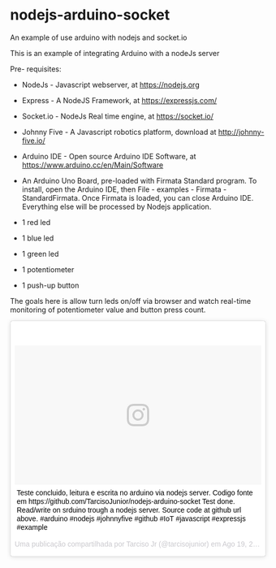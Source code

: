 # nodejs-arduino-socket
An example of use arduino with nodejs and socket.io

This is an example of integrating Arduino with a nodeJs server

Pre- requisites:

* NodeJs - Javascript webserver, at https://nodejs.org

* Express - A NodeJS Framework, at https://expressjs.com/

* Socket.io - NodeJs Real time engine, at https://socket.io/

* Johnny Five - A Javascript robotics platform, download at http://johnny-five.io/

* Arduino IDE - Open source Arduino IDE Software, at https://www.arduino.cc/en/Main/Software

* An Arduino Uno Board, pre-loaded with Firmata Standard program. To install, open the Arduino IDE, then 
File - examples - Firmata - StandardFirmata. Once Firmata is loaded, you can close Arduino IDE. 
Everything else will be processed by Nodejs application.

* 1 red led 
* 1 blue led
* 1 green led
* 1 potentiometer
* 1 push-up button

The goals here is allow turn leds on/off via browser and watch real-time monitoring of potentiometer value and button press count.

<blockquote class="instagram-media" data-instgrm-captioned data-instgrm-version="7" style=" background:#FFF; border:0; border-radius:3px; box-shadow:0 0 1px 0 rgba(0,0,0,0.5),0 1px 10px 0 rgba(0,0,0,0.15); margin: 1px; max-width:658px; padding:0; width:99.375%; width:-webkit-calc(100% - 2px); width:calc(100% - 2px);"><div style="padding:8px;"> <div style=" background:#F8F8F8; line-height:0; margin-top:40px; padding:28.194444444444443% 0; text-align:center; width:100%;"> <div style=" background:url(data:image/png;base64,iVBORw0KGgoAAAANSUhEUgAAACwAAAAsCAMAAAApWqozAAAABGdBTUEAALGPC/xhBQAAAAFzUkdCAK7OHOkAAAAMUExURczMzPf399fX1+bm5mzY9AMAAADiSURBVDjLvZXbEsMgCES5/P8/t9FuRVCRmU73JWlzosgSIIZURCjo/ad+EQJJB4Hv8BFt+IDpQoCx1wjOSBFhh2XssxEIYn3ulI/6MNReE07UIWJEv8UEOWDS88LY97kqyTliJKKtuYBbruAyVh5wOHiXmpi5we58Ek028czwyuQdLKPG1Bkb4NnM+VeAnfHqn1k4+GPT6uGQcvu2h2OVuIf/gWUFyy8OWEpdyZSa3aVCqpVoVvzZZ2VTnn2wU8qzVjDDetO90GSy9mVLqtgYSy231MxrY6I2gGqjrTY0L8fxCxfCBbhWrsYYAAAAAElFTkSuQmCC); display:block; height:44px; margin:0 auto -44px; position:relative; top:-22px; width:44px;"></div></div> <p style=" margin:8px 0 0 0; padding:0 4px;"> <a href="https://www.instagram.com/p/BX-ndxnFjIf/" style=" color:#000; font-family:Arial,sans-serif; font-size:14px; font-style:normal; font-weight:normal; line-height:17px; text-decoration:none; word-wrap:break-word;" target="_blank">Teste concluido, leitura e escrita no arduino via nodejs server. Codigo fonte em https://github.com/TarcisoJunior/nodejs-arduino-socket Test done. Read/write on srduino trough a nodejs server. Source code at github url above. #arduino #nodejs #johnnyfive #github #IoT #javascript #expressjs #example</a></p> <p style=" color:#c9c8cd; font-family:Arial,sans-serif; font-size:14px; line-height:17px; margin-bottom:0; margin-top:8px; overflow:hidden; padding:8px 0 7px; text-align:center; text-overflow:ellipsis; white-space:nowrap;">Uma publicação compartilhada por Tarciso Jr (@tarcisojunior) em <time style=" font-family:Arial,sans-serif; font-size:14px; line-height:17px;" datetime="2017-08-19T14:16:05+00:00">Ago 19, 2017 às 7:16 PDT</time></p></div></blockquote>
<script async defer src="//platform.instagram.com/en_US/embeds.js"></script>
